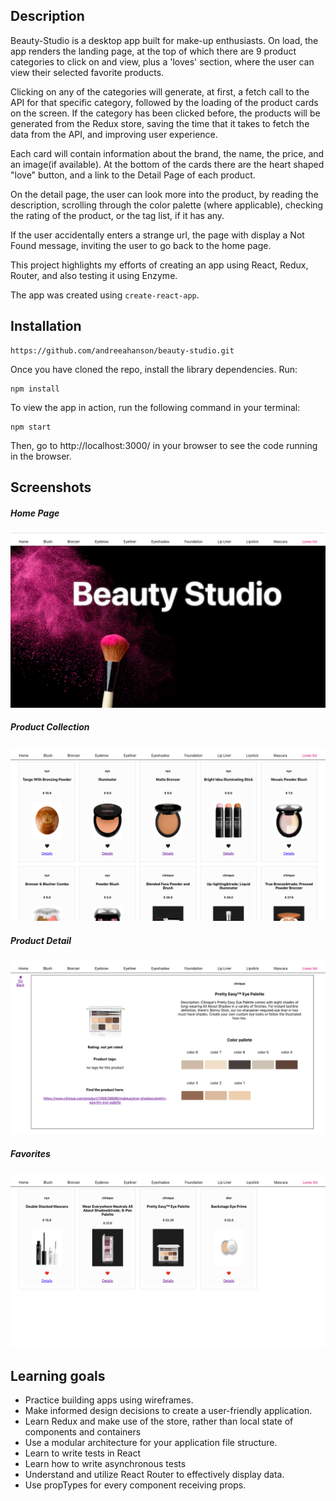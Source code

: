 ## Description

Beauty-Studio is a desktop app built for make-up enthusiasts. On load, the app renders the landing page, at the top of which there are 9 product categories to click on and view, plus a 'loves' section, where the user can view their selected favorite products.

Clicking on any of the categories will generate, at first, a fetch call to the API for that specific category, followed by the loading of the product cards on the screen. If the category has been clicked before, the products will be generated from the Redux store, saving the time that it takes to fetch the data from the API, and improving user experience. 

Each card will contain information about the brand, the name, the price, and an image(if available). At the bottom of the cards there are the heart shaped "love" button, and a link to the Detail Page of each product. 

On the detail page, the user can look more into the product, by reading the description, scrolling through the color palette (where applicable), checking the rating of the product, or the tag list, if it has any.

If the user accidentally enters a strange url, the page with display a Not Found message, inviting the user to go back to the home page.

This project highlights my efforts of creating an app using React, Redux, Router, and also testing it using Enzyme.

The app was created using `create-react-app`.


## Installation

```
https://github.com/andreeahanson/beauty-studio.git
```
Once you have cloned the repo, install the library dependencies. Run:

```
npm install
```
To view the app in action, run the following command in your terminal:

```
npm start
```
Then, go to http://localhost:3000/ in your browser to see the code running in the browser.


## Screenshots

##### Home Page
![Home Page](https://github.com/andreeahanson/beauty-studio/blob/master/src/images/Home%20Page.png)

##### Product Collection
![Product Collection](https://github.com/andreeahanson/beauty-studio/blob/master/src/images/Product%20Collection.png)

##### Product Detail
![Product Detail](https://github.com/andreeahanson/beauty-studio/blob/master/src/images/Product%20Detail%20Page.png)

##### Favorites
![Favorites](https://github.com/andreeahanson/beauty-studio/blob/master/src/images/Favorites.png)


## Learning goals

- Practice building apps using wireframes.
- Make informed design decisions to create a user-friendly application.
- Learn Redux and make use of the store, rather than local state of components and containers
- Use a modular architecture for your application file structure.
- Learn to write tests in React
- Learn how to write asynchronous tests
- Understand and utilize React Router to effectively display data.
- Use propTypes for every component receiving props.


